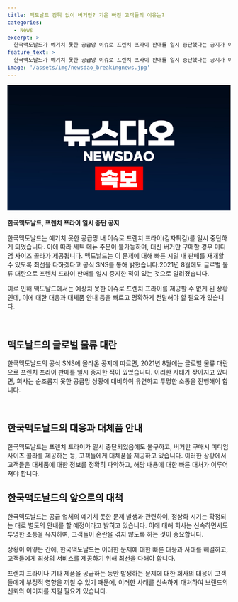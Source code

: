```yaml
---
title: 맥도날드 감튀 없이 버거만? 기운 빠진 고객들의 이유는?
categories:
  - News
excerpt: >
  한국맥도날드가 예기치 못한 공급망 이슈로 프렌치 프라이 판매를 일시 중단했다는 공지가 이목을 끌고 있다. 세트 주문이 불가능하며, 대신 버거 구매 시 미디엄 콜라가 제공된다. 맥도날드는 빠른 시일 내 판매 재개를 위해 노력하고, 정상화 시기는 따로 안내할 예정이라고 전했다. 이는 2021년 8월 글로벌 물류 대란으로 인해 프렌치 프라이 대체재로 너깃이나 치즈스틱을 제공한 바 있다. #맥도날드 #프렌치프라이 #감자튀김
feature_text: >
  한국맥도날드가 예기치 못한 공급망 이슈로 프렌치 프라이 판매를 일시 중단했다는 공지가 이목을 끌고 있다. 세트 주문이 불가능하며, 대신 버거 구매 시 미디엄 콜라가 제공된다. 맥도날드는 빠른 시일 내 판매 재개를 위해 노력하고, 정상화 시기는 따로 안내할 예정이라고 전했다. 이는 2021년 8월 글로벌 물류 대란으로 인해 프렌치 프라이 대체재로 너깃이나 치즈스틱을 제공한 바 있다. #맥도날드 #프렌치프라이 #감자튀김
image: '/assets/img/newsdao_breakingnews.jpg'
---
```


<p><img src="/assets/img/newsdao_breakingnews.jpg" alt="implanttips 속보" /></p>

<p><strong>한국맥도날드, 프렌치 프라이 일시 중단 공지</strong>  </p>

<p>한국맥도날드는 예기치 못한 공급망 내 이슈로 프렌치 프라이(감자튀김)를 일시 중단하게 되었습니다. 이에 따라 세트 메뉴 주문이 불가능하며, 대신 버거만 구매할 경우 미디엄 사이즈 콜라가 제공됩니다. 맥도날드는 이 문제에 대해 빠른 시일 내 판매를 재개할 수 있도록 최선을 다하겠다고 공식 SNS를 통해 밝혔습니다.2021년 8월에도 글로벌 물류 대란으로 프렌치 프라이 판매를 일시 중지한 적이 있는 것으로 알려졌습니다.</p>

<p>이로 인해 맥도날드에서는 예상치 못한 이슈로 프렌치 프라이를 제공할 수 없게 된 상황인데, 이에 대한 대응과 대체품 안내 등을 빠르고 명확하게 전달해야 할 필요가 있습니다. </p>

<p data-ke-size="size16">&nbsp;</p>

<h2 data-ke-size="size26">맥도날드의 글로벌 물류 대란</h2> 

<p>한국맥도날드의 공식 SNS에 올라온 공지에 따르면, 2021년 8월에는 글로벌 물류 대란으로 프렌치 프라이 판매를 일시 중지한 적이 있었습니다. 이러한 사태가 잦아지고 있다면, 회사는 순조롭지 못한 공급망 상황에 대비하여 유연하고 투명한 소통을 진행해야 합니다.</p>

<p data-ke-size="size16">&nbsp;</p>

<h2 data-ke-size="size26">한국맥도날드의 대응과 대체품 안내</h2>

<p>한국맥도날드는 프렌치 프라이가 일시 중단되었음에도 불구하고, 버거만 구매시 미디엄 사이즈 콜라를 제공하는 등, 고객들에게 대체품을 제공하고 있습니다. 이러한 상황에서 고객들은 대체품에 대한 정보를 정확히 파악하고, 해당 내용에 대한 빠른 대처가 이루어져야 합니다.</p>

<h2 data-ke-size="size26">한국맥도날드의 앞으로의 대책</h2>

<p>한국맥도날드는 공급 업체의 예기치 못한 문제 발생과 관련하여, 정상화 시기는 확정되는 대로 별도의 안내를 할 예정이라고 밝히고 있습니다. 이에 대해 회사는 신속하면서도 투명한 소통을 유지하여, 고객들이 혼란을 겪지 않도록 하는 것이 중요합니다. </p>

<p>상황이 어떻든 간에, 한국맥도날드는 이러한 문제에 대한 빠른 대응과 사태를 해결하고, 고객들에게 최상의 서비스를 제공하기 위해 최선을 다해야 합니다. </p>

<p>프렌치 프라이나 기타 제품을 공급하는 동안 발생하는 문제에 대한 회사의 대응이 고객들에게 부정적 영향을 끼칠 수 있기 때문에, 이러한 사태를 신속하게 대처하여 브랜드의 신뢰와 이미지를 지킬 필요가 있습니다. </p>

<p data-ke-size="size16">&nbsp;</p>


